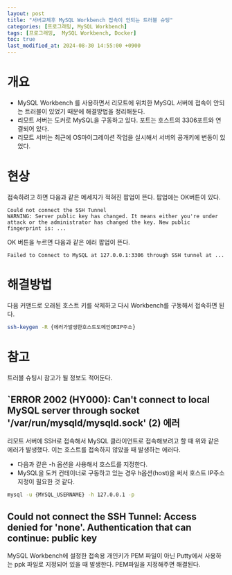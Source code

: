 ```yaml
---
layout: post
title: "서버교체후 MySQL Workbench 접속이 안되는 트러블 슈팅"
categories: [프로그래밍, MySQL Workbench]
tags: [프로그래밍,  MySQL Workbench, Docker]
toc: true
last_modified_at: 2024-08-30 14:55:00 +0900
---
```


# 개요
- MySQL Workbench 를 사용하면서 리모트에 위치한 MySQL 서버에 접속이 안되는 트러블이 있었기 때문에 해결방법을 정리해둔다. 
- 리모트 서버는 도커로 MySQL을 구동하고 있다. 포트는 호스트의 3306포트와 연결되어 있다. 
- 리모트 서버는 최근에 OS마이그레이션 작업을 실시해서 서버의 공개키에 변동이 있었다. 

# 현상
접속하려고 하면 다음과 같은 메세지가 적혀진 팝업이 뜬다. 팝업에는 OK버튼이 있다. 

```
Could not connect the SSH Tunnel   
WARNING: Server public key has changed. It means either you're under attack or the administrator has changed the key. New public fingerprint is: ...
```

OK 버튼을 누르면 다음과 같은 에러 팝업이 뜬다. 

```
Failed to Connect to MySQL at 127.0.0.1:3306 through SSH tunnel at ... 
```

# 해결방법
다음 커맨드로 오래된 호스트 키를 삭제하고 다시 Workbench를 구동해서 접속하면 된다. 

```sh
ssh-keygen -R {에러가발생한호스트도메인ORIP주소}
```

# 참고
트러블 슈팅시 참고가 될 정보도 적어둔다. 

## `ERROR 2002 (HY000): Can't connect to local MySQL server through socket '/var/run/mysqld/mysqld.sock' (2) 에러 
리모트 서버에 SSH로 접속해서 MySQL 클라이언트로 접속해보려고 할 때 위와 같은 에러가 발생했다. 이는 호스트를 접속하지 않았을 때 발생하는 에러다. 

- 다음과 같은 -h 옵션을 사용해서 호스트를 지정한다.
- MySQL을 도커 컨테이너로 구동하고 있는 경우 h옵션(host)을 써서 호스트 IP주소 지정이 필요한 것 같다. 

```sh
mysql -u {MYSQL_USERNAME} -h 127.0.0.1 -p 
```


## Could not connect the SSH Tunnel: Access denied for 'none'. Authentication that can continue: public key
MySQL Workbench에 설정한 접속용 개인키가 PEM 파일이 아닌 Putty에서 사용하는 ppk 파일로 지정되어 있을 때 발생한다. PEM파일을 지정해주면 해결된다. 